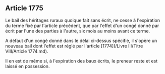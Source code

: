Article 1775
----
Le bail des héritages ruraux quoique fait sans écrit, ne cesse à l'expiration du
terme fixé par l'article précédent, que par l'effet d'un congé donné par écrit
par l'une des parties à l'autre, six mois au moins avant ce terme.

A défaut d'un congé donné dans le délai ci-dessus spécifié, il s'opère un
nouveau bail dont l'effet est réglé par l'article [1774](/Livre III/Titre VIII/Article 1774.md).

Il en est de même si, à l'expiration des baux écrits, le preneur reste et est
laissé en possession.

